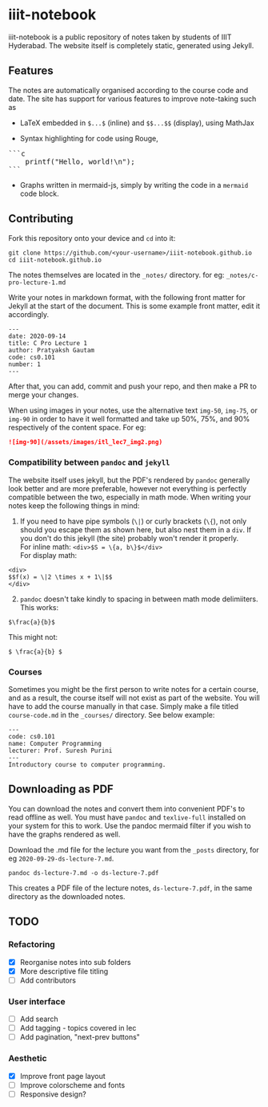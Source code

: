 # iiit-notebook

iiit-notebook is a public repository of notes taken by students of IIIT Hyderabad. 
The website itself is completely static, generated using Jekyll.

## Features

The notes are automatically organised according to the course code and date.
The site has support for various features to improve note-taking such as

+ LaTeX embedded in `$...$` (inline) and `$$...$$` (display), using MathJax

+ Syntax highlighting for code using Rouge, 
<pre>
```c
	printf("Hello, world!\n");
```
</pre>
+ Graphs written in mermaid-js, simply by writing the code in a `mermaid` code block.

## Contributing

Fork this repository onto your device and `cd` into it:
```
git clone https://github.com/<your-username>/iiit-notebook.github.io
cd iiit-notebook.github.io
```

The notes themselves are located in the `_notes/` directory.
for eg: `_notes/c-pro-lecture-1.md`

Write your notes in markdown format, with the following front matter for Jekyll at the start of the document. This is some example front matter, edit it accordingly.
```
---
date: 2020-09-14
title: C Pro Lecture 1
author: Pratyaksh Gautam
code: cs0.101
number: 1
---
```
After that, you can add, commit and push your repo, and then make a PR to merge your changes.

When using images in your notes, use the alternative text `img-50`, `img-75`,
or `img-90` in order to have it well formatted and take up 50%, 75%, and 90%
respectively of the content space. For eg:

```markdown
![img-90](/assets/images/itl_lec7_img2.png)
```

### Compatibility between `pandoc` and `jekyll`

The website itself uses jekyll, but the PDF's rendered by `pandoc` generally look better and are more preferable, however not everything is perfectly compatible between the two, especially in math mode.
When writing your notes keep the following things in mind:

1. If you need to have pipe symbols (`\|`) or curly brackets (`\{`), not only should you escape them as shown here, but also nest them in a `div`. If you don't do this jekyll (the site) probably won't render it properly.  
For inline math: `<div>$S = \{a, b\}$</div>`  
For display math:
```
<div>
$$f(x) = \|2 \times x + 1\|$$
</div>
```

2. `pandoc` doesn't take kindly to spacing in between math mode delimiiters.  
This works:
```
$\frac{a}{b}$
```
This might not:
```
$ \frac{a}{b} $
```

### Courses

Sometimes you might be the first person to write notes for a certain course, and as a result, the course itself will not exist as part of the website.
You will have to add the course manually in that case. Simply make a file titled `course-code.md` in the `_courses/` directory. See below example:

```
---
code: cs0.101
name: Computer Programming
lecturer: Prof. Suresh Purini
---
Introductory course to computer programming.
```

## Downloading as PDF

You can download the notes and convert them into convenient PDF's to read offline as well. 
You must have `pandoc` and `texlive-full` installed on your system for this to work.
Use the pandoc mermaid filter if you wish to have the graphs rendered as well.

Download the .md file for the lecture you want from the `_posts` directory, for eg `2020-09-29-ds-lecture-7.md`.
```
pandoc ds-lecture-7.md -o ds-lecture-7.pdf
```
This creates a PDF file of the lecture notes, `ds-lecture-7.pdf`, in the same directory as the downloaded notes.

## TODO
### Refactoring
- [X] Reorganise notes into sub folders
- [X] More descriptive file titling
- [ ] Add contributors

### User interface
- [ ] Add search
- [ ] Add tagging - topics covered in lec
- [ ] Add pagination, "next-prev buttons"

### Aesthetic
- [X] Improve front page layout
- [ ] Improve colorscheme and fonts
- [ ] Responsive design?
